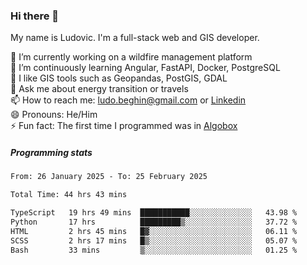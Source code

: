 ### Hi there 👋

My name is Ludovic. I'm a full-stack web and GIS developer.

 🔭 I’m currently working on a wildfire management platform<br/>
 🌱 I’m continuously learning Angular, FastAPI, Docker, PostgreSQL<br/>
 👯 I like GIS tools such as Geopandas, PostGIS, GDAL<br/>
 💬 Ask me about energy transition or travels<br/>
 📫 How to reach me: ludo.beghin@gmail.com or [Linkedin](https://www.linkedin.com/in/ludovic-beghin/)<br/>
 😄 Pronouns: He/Him<br/>
 ⚡ Fun fact: The first time I programmed was in [Algobox](https://fr.wikipedia.org/wiki/Algobox)<br/>

##### Programming stats
<!--START_SECTION:waka-->

```txt
From: 26 January 2025 - To: 25 February 2025

Total Time: 44 hrs 43 mins

TypeScript   19 hrs 49 mins  ███████████░░░░░░░░░░░░░░   43.98 %
Python       17 hrs          █████████▒░░░░░░░░░░░░░░░   37.72 %
HTML         2 hrs 45 mins   █▓░░░░░░░░░░░░░░░░░░░░░░░   06.11 %
SCSS         2 hrs 17 mins   █▒░░░░░░░░░░░░░░░░░░░░░░░   05.07 %
Bash         33 mins         ▒░░░░░░░░░░░░░░░░░░░░░░░░   01.25 %
```

<!--END_SECTION:waka-->
